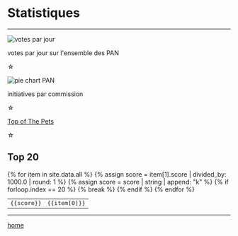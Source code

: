 Statistiques
============

----

![votes par jour](votes-per-day.png)

votes par jour sur l'ensemble des PAN

☆

![pie chart PAN](pie-chart-PAN.png)

initiatives par commission

☆

[Top of The Pets](https://seenthis.net/messages/1021649)

☆

Top 20
------

<table style="font-family: monospace">
{% for item in site.data.all %}
{% assign score = item[1].score | divided_by: 1000.0 | round: 1 %}
{% assign score = score | string | append: "k" %}
<tr><td align="right">{{score}}</td><td>{{item[0]}}</td></tr>
{% if forloop.index == 20 %} {% break %} {% endif %}
{% endfor %}
</table>

----

[home](/)
